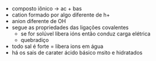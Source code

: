 - composto iônico -> ac + bas
-  cation formado por algo diferente de h+
- anion diferente de OH
- segue as propriedades das ligações covalentes
	- se for solúvel libera ións então conduz carga elétrica
	- quebradiço
- todo sal é forte = libera ions em água
- há os sais de carater ácido básico msito e hidratados